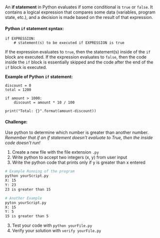 An **if statement** in Python evaluates if some conditional is `true` or `false`. It contains a logical expression that compares some data (variables, program state, etc.), and a decision is made based on the result of that expression. 

#### Python `if` statement syntax:
```
if EXPRESSION:
	# statement(s) to be executed if EXPRESSION is true
```
If the expression evaluates to `true`, then the statement(s) inside of the `if` block are executed. If the expression evaluates to `false`, then the code inside the `if` block is essentially skipped and the code after the end of the `if` block is executed. 


**Example of Python `if` statement:**
```
discount = 0
total = 1200

if amount > 1000:
	discount = amount * 10 / 100
  
print("Total: {}".format(amount-discount))
```

#### Challenge:
Use python to determine which number is greater than another number. *Remember that if an if statement doesn't evaluate to True, then the inside code doesn't run!*

1. Create a new file with the file extension `.py`
2. Write python to accept two integers (x, y) from user input
2. Write the python code that prints only if y is greater than x entered  
```bash
# Example Running of the program
python yourScript.py
X: 15
Y: 23
23 is greater than 15
```

```bash
# Another Example
pyton yourScript.py
X: 15
Y: 5
15 is greater than 5
```

3. Test your code with `python yourFile.py`
4. Verify your solution with `verify yourFile.py`